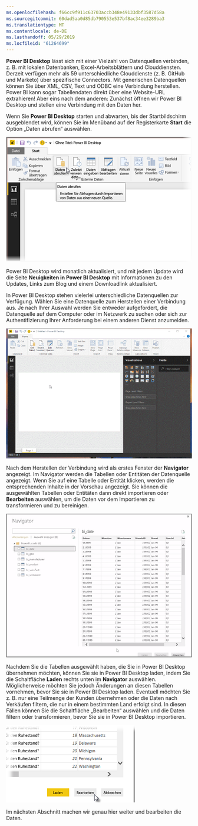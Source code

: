 ```yaml
---
ms.openlocfilehash: f66cc9f911c63703accb348e49133dbf3587d58a
ms.sourcegitcommit: 60dad5aa0d85db790553e537bf8ac34ee3289ba3
ms.translationtype: MT
ms.contentlocale: de-DE
ms.lasthandoff: 05/29/2019
ms.locfileid: "61264699"
---
```

**Power BI Desktop** lässt sich mit einer Vielzahl von Datenquellen verbinden, z. B. mit lokalen Datenbanken, Excel-Arbeitsblättern und Clouddiensten. Derzeit verfügen mehr als 59 unterschiedliche Clouddienste (z. B. GitHub und Marketo) über spezifische Connectors. Mit generischen Datenquellen können Sie über XML, CSV, Text und ODBC eine Verbindung herstellen. Power BI kann sogar Tabellendaten direkt über eine Website-URL extrahieren! Aber eins nach dem anderen: Zunächst öffnen wir Power BI Desktop und stellen eine Verbindung mit den Daten her.

Wenn Sie **Power BI Desktop** starten und abwarten, bis der Startbildschirm ausgeblendet wird, können Sie im Menüband auf der Registerkarte **Start** die Option „Daten abrufen“ auswählen.

![](media/1-2-connect-to-data-sources-in-power-bi-desktop/1-2_1.png)

Power BI Desktop wird monatlich aktualisiert, und mit jedem Update wird die Seite **Neuigkeiten in Power BI Desktop** mit Informationen zu den Updates, Links zum Blog und einem Downloadlink aktualisiert.

In Power BI Desktop stehen vielerlei unterschiedliche Datenquellen zur Verfügung. Wählen Sie eine Datenquelle zum Herstellen einer Verbindung aus. Je nach Ihrer Auswahl werden Sie entweder aufgefordert, die Datenquelle auf dem Computer oder im Netzwerk zu suchen oder sich zur Authentifizierung Ihrer Anforderung bei einem anderen Dienst anzumelden.

![](media/1-2-connect-to-data-sources-in-power-bi-desktop/1-2_2.gif)

Nach dem Herstellen der Verbindung wird als erstes Fenster der **Navigator** angezeigt. Im Navigator werden die Tabellen oder Entitäten der Datenquelle angezeigt. Wenn Sie auf eine Tabelle oder Entität klicken, werden die entsprechenden Inhalte in der Vorschau angezeigt. Sie können die ausgewählten Tabellen oder Entitäten dann direkt importieren oder **Bearbeiten** auswählen, um die Daten vor dem Importieren zu transformieren und zu bereinigen.

![](media/1-2-connect-to-data-sources-in-power-bi-desktop/1-2_3.png)

Nachdem Sie die Tabellen ausgewählt haben, die Sie in Power BI Desktop übernehmen möchten, können Sie sie in Power BI Desktop laden, indem Sie die Schaltfläche **Laden** rechts unten im **Navigator** auswählen. Möglicherweise möchten Sie jedoch Änderungen an diesen Tabellen vornehmen, bevor Sie sie in Power BI Desktop laden. Eventuell möchten Sie z. B. nur eine Teilmenge der Kunden übernehmen oder die Daten nach Verkäufen filtern, die nur in einem bestimmten Land erfolgt sind. In diesen Fällen können Sie die Schaltfläche „Bearbeiten“ auswählen und die Daten filtern oder transformieren, bevor Sie sie in Power BI Desktop importieren.

![](media/1-2-connect-to-data-sources-in-power-bi-desktop/1-2_4.png)

Im nächsten Abschnitt machen wir genau hier weiter und bearbeiten die Daten.

